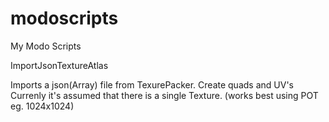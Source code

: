 modoscripts
===========

My Modo Scripts



ImportJsonTextureAtlas

Imports a json(Array) file from TexurePacker.
Create quads and UV's
Currenly it's assumed that there is a single Texture.
(works best using POT eg. 1024x1024)
